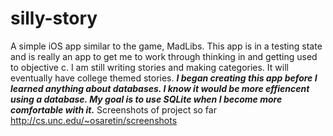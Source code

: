 silly-story
===========

A simple iOS app similar to the game, MadLibs.
This app is in a testing state and is really an app to get me to work through thinking in and getting used to objective c.
I am still writing stories and making categories.
It will eventually have college themed stories.
***I began creating this app before I learned anything about databases.
    I know it would be more effiencent using a database. My goal is to use SQLite 
    when I become more comfortable with it.***
Screenshots of project so far http://cs.unc.edu/~osaretin/screenshots
